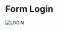 # Form Login

![LOGIN](https://user-images.githubusercontent.com/88993892/137604850-7702f3f7-8acd-473f-8d33-cb28aa6a76be.png)
